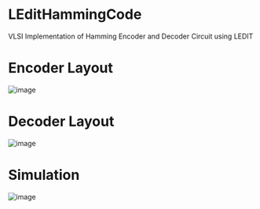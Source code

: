 # LEditHammingCode
VLSI Implementation of Hamming Encoder and Decoder Circuit using LEDIT

# Encoder Layout
![image](https://github.com/bradleeharr/LEditHammingCode/assets/56418392/bd342b88-1669-4c92-a140-09ea265e3ba6)

# Decoder Layout
![image](https://github.com/bradleeharr/LEditHammingCode/assets/56418392/b4691635-a70a-4ec5-a24c-6b09d0c59124)

# Simulation
![image](https://github.com/bradleeharr/LEditHammingCode/assets/56418392/99f3055e-02aa-4a24-b471-fe4a77a0dc9b)
